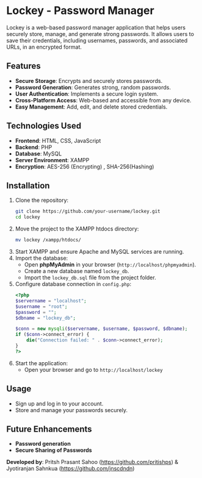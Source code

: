 # Lockey - Password Manager

Lockey is a web-based password manager application that helps users securely store, manage, and generate strong passwords. It allows users to save their credentials, including usernames, passwords, and associated URLs, in an encrypted format.

## Features

- **Secure Storage**: Encrypts and securely stores passwords.
- **Password Generation**: Generates strong, random passwords.
- **User Authentication**: Implements a secure login system.
- **Cross-Platform Access**: Web-based and accessible from any device.
- **Easy Management**: Add, edit, and delete stored credentials.

## Technologies Used

- **Frontend**: HTML, CSS, JavaScript
- **Backend**: PHP
- **Database**: MySQL
- **Server Environment**: XAMPP
- **Encryption**: AES-256 (Encrypting) , SHA-256(Hashing)

## Installation

1. Clone the repository:
   ```sh
   git clone https://github.com/your-username/lockey.git
   cd lockey
   ```
2. Move the project to the XAMPP htdocs directory:
   ```sh
   mv lockey /xampp/htdocs/
   ```
3. Start XAMPP and ensure Apache and MySQL services are running.
4. Import the database:
   - Open **phpMyAdmin** in your browser (`http://localhost/phpmyadmin`).
   - Create a new database named `lockey_db`.
   - Import the `lockey_db.sql` file from the project folder.
5. Configure database connection in `config.php`:
   ```php
   <?php
   $servername = "localhost";
   $username = "root";
   $password = "";
   $dbname = "lockey_db";

   $conn = new mysqli($servername, $username, $password, $dbname);
   if ($conn->connect_error) {
       die("Connection failed: " . $conn->connect_error);
   }
   ?>
   ```
6. Start the application:
   - Open your browser and go to `http://localhost/lockey`

## Usage

- Sign up and log in to your account.
- Store and manage your passwords securely.

## Future Enhancements

- **Password generation**
- **Secure Sharing of Passwords**

**Developed by**: Pritsh Prasant Sahoo (https://github.com/pritishps) & Jyotiranjan Sahnkua (https://github.com/jnscdndn)
